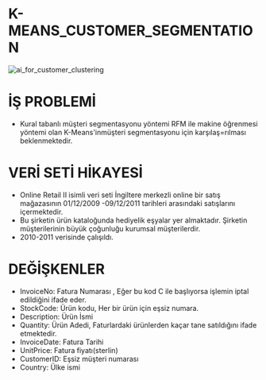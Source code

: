 # K-MEANS_CUSTOMER_SEGMENTATION
 
   ![ai_for_customer_clustering](https://user-images.githubusercontent.com/73841520/126891847-3dbe3357-d1ed-4c2e-8c60-cfee10d6ac33.jpg)

# İŞ PROBLEMİ
 
* Kural tabanlı müşteri segmentasyonu yöntemi RFM ile makine öğrenmesi yöntemi olan K-Means'inmüşteri segmentasyonu için karşılaş=rılması beklenmektedir.


# VERİ SETİ HİKAYESİ

* Online Retail II isimli veri seti İngiltere merkezli online bir satış  mağazasının 01/12/2009 -09/12/2011 tarihleri arasındaki satışlarını içermektedir. 
* Bu şirketin ürün kataloğunda hediyelik eşyalar yer almaktadır. Şirketin müşterilerinin büyük çoğunluğu kurumsal müşterilerdir.
* 2010-2011 verisinde çalışıldı.

# DEĞİŞKENLER

* InvoiceNo: Fatura Numarası , Eğer bu kod C ile başlıyorsa işlemin iptal edildiğini ifade eder.
* StockCode: Ürün kodu, Her bir ürün için eşsiz numara.
* Description: Ürün İsmi
* Quantity: Ürün Adedi, Faturlardaki ürünlerden kaçar tane satıldığını ifade etmektedir.
* InvoiceDate: Fatura Tarihi
* UnitPrice: Fatura fiyatı(sterlin)
* CustomerID: Eşsiz müşteri numarası
* Country: Ülke ismi

